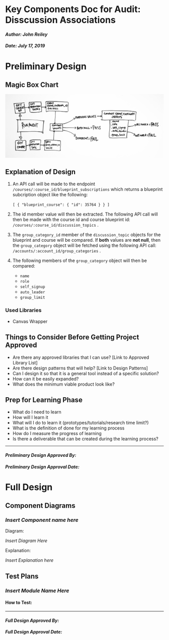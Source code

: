 # Key Components Doc for Audit: Disscussion Associations
#### *Author: John Reiley*
#### *Date: July 17, 2019*

# Preliminary Design

## Magic Box Chart

![alt text](images/discussion-associations.jpg)

<!-- Think through the process as much as makes sense, and then create a magic box chart with the whiteboard and place it here. -->

## Explanation of Design
1. An API call will be made to the endpoint `/courses/:course_id/blueprint_subscriptions` which returns a blueprint subcription object like the following:  

    `[ { "blueprint_course": { "id": 35764 } } ]`

2. The id member value will then be extracted. The following API call will then be made with the course id and course blueprint id: `/courses/:course_id/discussion_topics` .

3. The `group_category_id` member of the `discussion_topic` objects for the blueprint and course will be compared.  If **both** values are **not null**, then the `group_category` object will be fetched using the following API call: `/accounts/:account_id/group_categories` .

4. The following members of the `group_category` object will then be compared:
    - `name`
    - `role`
    - `self_signup`
    - `auto_leader`
    - `group_limit`
 
### Used Libraries
- Canvas Wrapper



## Things to Consider Before Getting Project Approved
- Are there any approved libraries that I can use? [Link to Approved Library List]
- Are there design patterns that will help?  [Link to Design Patterns]
- Can I design it so that it is a general tool instead of a specific solution?
- How can it be easily expanded?
- What does the minimum viable product look like?

## Prep for Learning Phase
- What do I need to learn
- How will I learn it
- What will I do to learn it (prototypes/tutorials/research time limit?)
- What is the definition of done for my learning process
- How do I measure the progress of learning
- Is there a deliverable that can be created during the learning process?

-----

#### *Preliminary Design Approved By:* 
#### *Preliminary Design Approval Date:*

# Full Design

## Component Diagrams
<!-- Diagrams and companion explanations for all Key Components.
These would include information about inputs, outputs, and what a function does for every major function. -->

<!-- For each component, the following template will be followed: (In other words, the template below will repeat for each component)-->

### *Insert Component name here*

Diagram:

*Insert Diagram Here*

Explanation:

*Insert Explanation here*

<!-- For a future release:
## Test Plans
For each major function the test plan template will be as follows (in other words the template below will repeat for each test) 
### *Insert name of component here (e.g. convertIdToCourseObject function)*
#### Test 1: *Insert Test name here*
Summary: 
 *Insert Test Summary Here*
 Type: *Insert Type here (Unit Test, Manual Test, Selenium/Puppeteer test (Overkill?))* 
Procedure:
1. *Insert Steps here*
1. *and here*
1. *and here*
Expected Outcome:
*Insert Expected Outcome here*
-->

## Test Plans

### *Insert Module Name Here*
#### How to Test:





-----

#### *Full Design Approved By:* 
#### *Full Design Approval Date:*


<!-- Diagram Types:
 - Data Flow (I think this will be the most popular)
 - Structure Charts (This is really good for showing input and output of every function)
 - UML Class Diagram (a must for object oriented projects) -->
